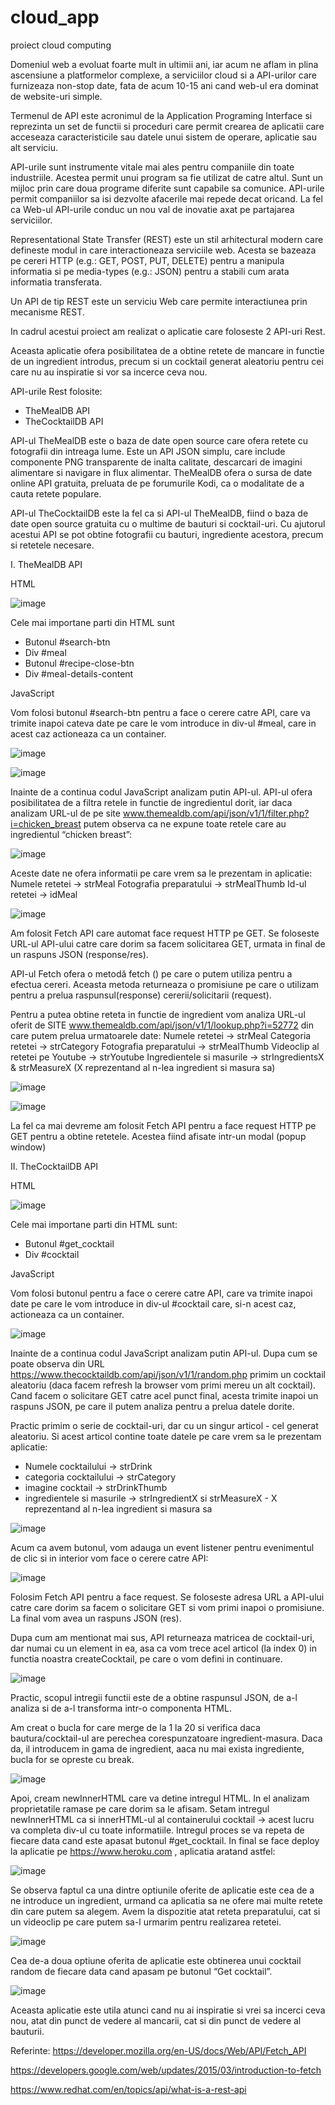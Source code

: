 # cloud_app
proiect cloud computing

Domeniul web a evoluat foarte mult in ultimii ani, iar acum ne aflam in plina ascensiune a platformelor complexe, a serviciilor cloud si a API-urilor care furnizeaza non-stop date, fata de acum 10-15 ani cand web-ul era dominat de website-uri simple.

Termenul de API este acronimul de la Application Programing Interface si reprezinta un set de functii si proceduri care permit crearea de aplicatii care acceseaza caracteristicile sau datele unui sistem de operare, aplicatie sau alt serviciu.

API-urile sunt instrumente vitale mai ales pentru companiile din toate industriile. Acestea permit unui program sa fie utilizat de catre altul. Sunt un mijloc prin care doua programe diferite sunt capabile sa comunice. API-urile permit companiilor sa isi dezvolte afacerile mai repede decat oricand. La fel ca Web-ul API-urile conduc un nou val de inovatie axat pe partajarea serviciilor. 

Representational State Transfer (REST) este un stil arhitectural modern care defineste modul in care interactioneaza serviciile web. Acesta se bazeaza pe cereri HTTP (e.g.: GET, POST, PUT, DELETE) pentru a manipula informatia si pe media-types (e.g.: JSON) pentru a stabili cum arata informatia transferata.

Un API de tip REST este un serviciu Web care permite interactiunea prin mecanisme REST.

In cadrul acestui proiect am realizat o aplicatie care foloseste 2 API-uri Rest.

Aceasta aplicatie ofera posibilitatea de a obtine retete de mancare in functie de un ingredient introdus, precum si un cocktail generat aleatoriu pentru cei care nu au inspiratie si vor sa incerce ceva nou.

API-urile Rest folosite:
-	TheMealDB API
-	TheCocktailDB API

API-ul TheMealDB este o baza de date open source care ofera retete cu fotografii din intreaga lume. Este un API JSON simplu, care include componente PNG transparente de inalta calitate, descarcari de imagini alimentare si navigare in flux alimentar. TheMealDB ofera o sursa de date online API gratuita, preluata de pe forumurile Kodi, ca o modalitate de a cauta retete populare.

API-ul TheCocktailDB este la fel ca si API-ul TheMealDB, fiind o baza de date open source gratuita cu o multime de bauturi si cocktail-uri. Cu ajutorul acestui API se pot obtine fotografii cu bauturi, ingrediente acestora, precum si retetele necesare.

I.	TheMealDB API

HTML

![image](https://user-images.githubusercontent.com/74535379/117855018-ba918380-b292-11eb-82f2-810f4a8b0971.png)

Cele mai importane parti din HTML sunt
-	Butonul #search-btn
-	Div #meal
-	Butonul #recipe-close-btn
-	Div #meal-details-content

JavaScript

Vom folosi butonul #search-btn pentru a face o cerere catre API, care va trimite inapoi cateva date pe care le vom introduce in div-ul #meal, care in acest caz actioneaza ca un container.

![image](https://user-images.githubusercontent.com/74535379/117855084-cd0bbd00-b292-11eb-924c-f55f1b73f84d.png)

![image](https://user-images.githubusercontent.com/74535379/117855106-d39a3480-b292-11eb-99be-597158cd5412.png)


Inainte de a continua codul JavaScript analizam putin API-ul. API-ul ofera posibilitatea de a filtra retele in functie de ingredientul dorit, iar daca analizam URL-ul de pe site www.themealdb.com/api/json/v1/1/filter.php?i=chicken_breast  putem observa ca ne expune toate retele care au ingredientul “chicken breast”:

![image](https://user-images.githubusercontent.com/74535379/117855158-e3b21400-b292-11eb-8722-aaa7e59566f3.png)

Aceste date ne ofera informatii pe care vrem sa le prezentam in aplicatie:
Numele retetei -> strMeal 
Fotografia preparatului -> strMealThumb
Id-ul retetei -> idMeal

![image](https://user-images.githubusercontent.com/74535379/117855212-ef053f80-b292-11eb-9121-26d299fa5ac6.png)


Am folosit Fetch API care automat face request HTTP pe GET. Se foloseste URL-ul API-ului catre care dorim sa facem solicitarea GET, urmata in final de un raspuns JSON (response/res).

API-ul Fetch ofera o metodă fetch () pe care o putem utiliza pentru a efectua cereri. Aceasta metoda returneaza o promisiune pe care o utilizam pentru a prelua raspunsul(response) cererii/solicitarii (request).

Pentru a putea obtine reteta in functie de ingredient vom analiza URL-ul oferit de SITE www.themealdb.com/api/json/v1/1/lookup.php?i=52772 din care putem prelua urmatoarele date:
Numele retetei -> strMeal
Categoria retetei ->  strCategory
Fotografia preparatului -> strMealThumb
Videoclip al retetei pe Youtube -> strYoutube
Ingredientele si masurile -> strIngredientsX & strMeasureX (X reprezentand al n-lea ingredient si masura sa)

![image](https://user-images.githubusercontent.com/74535379/117855279-fe848880-b292-11eb-81ba-513e52b61b17.png)

![image](https://user-images.githubusercontent.com/74535379/117855296-047a6980-b293-11eb-93fa-184579adde0f.png)

La fel ca mai devreme am folosit Fetch API pentru a face request HTTP pe GET pentru a obtine retetele. Acestea fiind afisate intr-un modal (popup window)

II.	TheCocktailDB API

HTML

![image](https://user-images.githubusercontent.com/74535379/117855352-122fef00-b293-11eb-99d2-8d250fd86cc8.png)

Cele mai importane parti din HTML sunt:
-	Butonul #get_cocktail
-	Div #cocktail

JavaScript

Vom folosi butonul pentru a face o cerere catre API, care va trimite inapoi date pe care le vom introduce in div-ul #cocktail care, si-n acest caz, actioneaza ca un container.

![image](https://user-images.githubusercontent.com/74535379/117855404-2116a180-b293-11eb-896c-51b729eefa2f.png)

Inainte de a continua codul JavaScript analizam putin API-ul. Dupa cum se poate observa din URL https://www.thecocktaildb.com/api/json/v1/1/random.php primim un cocktail aleatoriu (daca facem refresh la browser vom primi mereu un alt cocktail). Cand facem o solicitare GET catre acel punct final, acesta trimite inapoi un raspuns JSON, pe care il putem analiza pentru a prelua datele dorite.

Practic primim o serie de cocktail-uri, dar cu un singur articol - cel generat aleatoriu. Si acest articol contine toate datele pe care vrem sa le prezentam aplicatie:

-	Numele cocktailului ->  strDrink
-	categoria cocktailului -> strCategory
-	imagine cocktail -> strDrinkThumb
-	ingredientele si masurile -> strIngredientX si strMeasureX - X reprezentand al n-lea ingredient si masura sa

![image](https://user-images.githubusercontent.com/74535379/117855454-2ecc2700-b293-11eb-8851-96d6217ad726.png)

Acum ca avem butonul, vom adauga un event listener pentru evenimentul de clic si in interior vom face o cerere catre API:

![image](https://user-images.githubusercontent.com/74535379/117855621-53280380-b293-11eb-95b7-b7b35924b52f.png)

Folosim Fetch API pentru a face request. Se foloseste adresa URL a API-ului catre care dorim sa facem o solicitare GET si vom primi inapoi o promisiune. La final vom avea un raspuns JSON (res). 

Dupa cum am mentionat mai sus, API returneaza matricea de cocktail-uri, dar numai cu un element in ea, asa ca vom trece acel articol (la index 0) in functia noastra createCocktail, pe care o vom defini in continuare.

![image](https://user-images.githubusercontent.com/74535379/117855665-5fac5c00-b293-11eb-91a0-54147c3505e4.png)

Practic, scopul intregii functii este de a obtine raspunsul JSON, de a-l analiza si de a-l transforma intr-o componenta HTML.

Am creat o bucla for care merge de la 1 la 20 si verifica daca bautura/cocktail-ul are perechea corespunzatoare ingredient-masura. Daca da, il introducem in gama de ingredient, aaca nu mai exista ingrediente, bucla for se opreste cu break.

![image](https://user-images.githubusercontent.com/74535379/117855746-7357c280-b293-11eb-9ba6-93e2c9530f62.png)

Apoi, cream newInnerHTML care va detine intregul HTML. In el analizam proprietatile ramase pe care dorim sa le afisam.
Setam intregul newInnerHTML ca si innerHTML-ul al containerului cocktail -> acest lucru va completa div-ul cu toate informatiile.
Intregul proces se va repeta de fiecare data cand este apasat butonul #get_cocktail.
In final se face deploy la aplicatie pe https://www.heroku.com , aplicatia aratand astfel:

![image](https://user-images.githubusercontent.com/74535379/117856869-cf6f1680-b294-11eb-8d5d-e98176e69ef6.png)

Se observa faptul ca una dintre optiunile oferite de aplicatie este cea de a ne introduce un ingredient, urmand ca aplicatia sa ne ofere mai multe retete din care putem sa alegem. Avem la dispozitie atat reteta preparatului, cat si un videoclip pe care putem sa-l urmarim pentru realizarea retetei.

![image](https://user-images.githubusercontent.com/74535379/117856898-da29ab80-b294-11eb-9f6b-896caa30f140.png)

Cea de-a doua optiune oferita de aplicatie este obtinerea unui cocktail random de fiecare data cand apasam pe butonul “Get cocktail”.

![image](https://user-images.githubusercontent.com/74535379/117857047-080ef000-b295-11eb-867f-32c0238179fe.png)

Aceasta aplicatie  este utila atunci cand nu ai inspiratie si vrei sa incerci ceva nou, atat din punct de vedere al mancarii, cat si din punct de vedere al bauturii.

Referinte:
https://developer.mozilla.org/en-US/docs/Web/API/Fetch_API

https://developers.google.com/web/updates/2015/03/introduction-to-fetch

https://www.redhat.com/en/topics/api/what-is-a-rest-api

